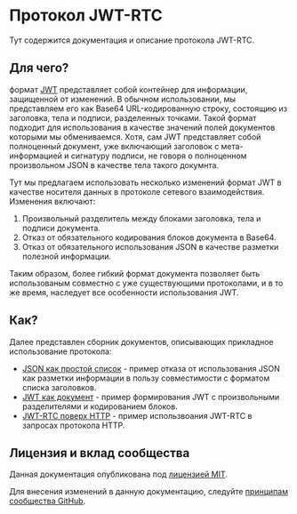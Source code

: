 # Протокол JWT-RTC

Тут содержится документация и описание протокола JWT-RTC.

## Для чего?

формат [JWT](https://jwt.io/introduction/) представляет собой контейнер для информации, защищенной от изменений.
В обычном использовании, мы представляем его как Base64 URL-кодированную строку, состоящию из заголовка, тела и подписи, разделенных точками.
Такой формат подходит для использования в качестве значений полей документов которыми мы обмениваемся.
Хотя, сам JWT представляет собой полноценный документ, уже включающий заголовок с мета-информацией и сигнатуру подписи, не говоря о полноценном произвольном JSON в качестве тела такого докумнта.

Тут мы предлагаем использовать несколько изменений формат JWT в качестве носителя данных в протоколе сетевого взаимодействия.
Изменения включают:

1. Произвольный	разделитель между блоками заголовка, тела и подписи документа.
2. Отказ от обязательного кодирования блоков документа в Base64.
3. Отказ от обязательного использования JSON в качестве разметки полезной информации.

Таким образом, более гибкий формат документа позволяет быть использованым совместно с уже существующими протоколами, и в то же время, наследует все особенности использования JWT.

## Как?

Далее представлен сборник документов, описывающих прикладное использование протокола:

* [JSON как простой список](json-as-plain.md) - пример отказа от использования JSON как разметки информации в пользу совместимости с форматом списка заголовков.
* [JWT как документ](jwt-as-document.md) - пример формирования JWT с произвольными разделителями и кодированием блоков.
* [JWT-RTC поверх HTTP](jwt-ower-http.md) - пример использвоания JWT-RTC в запросах протокола HTTP.

## Лицензия и вклад сообщества

Данная документация опубликована под [лицензией MIT](LICENSE).

Для внесения изменений в данную документацию, следуйте [принципам сообщества GitHub](https://guides.github.com/introduction/flow/).